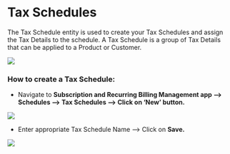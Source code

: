 # Tax Schedules

The Tax Schedule entity is used to create your Tax Schedules and assign the Tax Details to the schedule. A Tax Schedule is a group of Tax Details that can be applied to a Product or Customer.

![](<../../../.gitbook/assets/Tax Sch\_1.png>)

### How to create a Tax Schedule:

* Navigate to **Subscription and Recurring Billing Management app --> Schedules --> Tax Schedules --> Click on ‘New’ button.**

![](<../../../.gitbook/assets/Tax Sch\_2 (2).png>)

* Enter appropriate Tax Schedule Name --> Click on **Save.**

![](<../../../.gitbook/assets/Tax Sch\_3.png>)

